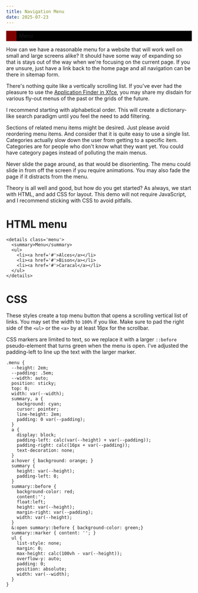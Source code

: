 ```yaml
---
title: Navigation Menu
date: 2025-07-23
---
```


<style>
  .demo-menu {
    --height: 2em;
    --padding: .5em;
    --width: auto;
    position: sticky;
    top: 0;
    width: var(--width);
    summary, a {
      background: black;
      cursor: pointer;
      line-height: 2em;
      padding: 0 var(--padding);
    }
    a {
      display: block;
      padding-left: calc(var(--height) + var(--padding));
      padding-right: calc(16px + var(--padding));
      text-decoration: none;
    }
    a:hover { background: maroon; }
    summary {
      height: var(--height);
      padding-left: 0;
    }
    summary::before {
      background-color: maroon;
      content: '';
      float: left;
      height: var(--height);
      margin-right: var(--padding);
      width: var(--height);
    }
    &:open summary::before { background-color: darkgreen;}
    summary::marker { content: ''; }
    ul {
      list-style: none;
      margin: 0;
      max-height: calc(100vh - var(--height));
      overflow-y: auto;
      padding: 0;
      position: absolute;
      width: var(--width);
    }
  }
</style>
<details class='demo-menu'>
  <summary>
    Menu
  </summary>
  <ul>
    <li><a href='#'>Alces</a></li>
    <li><a href='#'>Bison</a></li>
    <li><a href='#'>Bubo</a></li>
    <li><a href='#'>Bufo</a></li>
    <li><a href='#'>Buteo</a></li>
    <li><a href='#'>Capreolus</a></li>
    <li><a href='#'>Caracal</a></li>
    <li><a href='#'>Caretta</a></li>
    <li><a href='#'>Crossoptilon</a></li>
    <li><a href='#'>Francolinus</a></li>
    <li><a href='#'>Gallus</a></li>
    <li><a href='#'>Giraffa</a></li>
    <li><a href='#'>Gorilla</a></li>
    <li><a href='#'>Jacana</a></li>
    <li><a href='#'>Lagopus</a></li>
    <li><a href='#'>Lutra</a></li>
    <li><a href='#'>Lynx</a></li>
    <li><a href='#'>Meles</a></li>
    <li><a href='#'>Mephitis</a></li>
    <li><a href='#'>Naja</a></li>
    <li><a href='#'>Natrix</a></li>
    <li><a href='#'>Pica</a></li>
    <li><a href='#'>Quelea</a></li>
    <li><a href='#'>Rattus</a></li>
    <li><a href='#'>Redunca</a></li>
    <li><a href='#'>Rupicapra</a></li>
    <li><a href='#'>Sula</a></li>
    <li><a href='#'>Vulpes</a></li>
  </ul>
</details>

How can we have a reasonable menu for a website that will work well on small and large screens alike? It should have some way of expanding so that is stays out of the way when we're focusing on the current page. If you are unsure, just have a link back to the home page and all navigation can be there in sitemap form.

There's nothing quite like a vertically scrolling list. If you've ever had the pleasure to use the [Application Finder in Xfce](https://docs.xfce.org/xfce/xfce4-appfinder/start), you may share my disdain for various fly-out menus of the past or the grids of the future.

I recommend starting with alphabetical order. This will create a dictionary-like search paradigm until you feel the need to add filtering.

Sections of related menu items might be desired. Just please avoid reordering menu items. And consider that it is quite easy to use a single list. Categories actually slow down the user from getting to a specific item. Categories are for people who don't know what they want yet. You could have category pages instead of polluting the main menus.

Never slide the page around, as that would be disorienting. The menu could slide in from off the screen if you require animations. You may also fade the page if it distracts from the menu.

Theory is all well and good, but how do you get started? As always, we start with HTML, and add CSS for layout. This demo will not require JavaScript, and I recommend sticking with CSS to avoid pitfalls.

# HTML menu
```
<details class='menu'>
  <summary>Menu</summary>
  <ul>
    <li><a href='#'>Alces</a></li>
    <li><a href='#'>Bison</a></li>
    <li><a href='#'>Caracal</a></li>
  </ul>
</details>
```
# CSS
These styles create a top menu button that opens a scrolling vertical list of links. You may set the width to `100%` if you like. Make sure to pad the right side of the `<ul>` or the `<a>` by at least 16px for the scrollbar.

CSS markers are limited to text, so we replace it with a larger `::before` pseudo-element that turns green when the menu is open. I've adjusted the padding-left to line up the text with the larger marker.
```
.menu {
  --height: 2em;
  --padding: .5em;
  --width: auto;
  position: sticky;
  top: 0;
  width: var(--width);
  summary, a {
    background: cyan;
    cursor: pointer;
    line-height: 2em;
    padding: 0 var(--padding);
  }
  a {
    display: block;
    padding-left: calc(var(--height) + var(--padding));
    padding-right: calc(16px + var(--padding));
    text-decoration: none;
  }
  a:hover { background: orange; }
  summary {
    height: var(--height);
    padding-left: 0;
  }
  summary::before {
    background-color: red;
    content:'';
    float:left;
    height: var(--height);
    margin-right: var(--padding);
    width: var(--height);
  }
  &:open summary::before { background-color: green;}
  summary::marker { content: ''; }
  ul {
    list-style: none;
    margin: 0;
    max-height: calc(100vh - var(--height));
    overflow-y: auto;
    padding: 0;
    position: absolute;
    width: var(--width);
  }
}
```